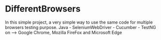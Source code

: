 # DifferentBrowsers
In this simple project, a very simple way to use the same code for multiple browsers testing purpose.
Java - SeleniumWebDriver - Cucumber - TestNG on --> Google Chrome, Mozilla FireFox and Microsoft Edge
